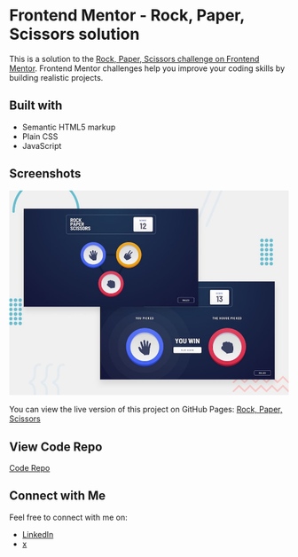 # Frontend Mentor - Rock, Paper, Scissors solution

This is a solution to the [Rock, Paper, Scissors challenge on Frontend Mentor](https://www.frontendmentor.io/challenges/rock-paper-scissors-game-pTgwgvgH). Frontend Mentor challenges help you improve your coding skills by building realistic projects. 

## Built with

- Semantic HTML5 markup
- Plain CSS
- JavaScript


## Screenshots

![Screenshot](img/screenshot.png)

You can view the live version of this project on GitHub Pages: [Rock, Paper, Scissors](https://upovibe.github.io/FrontendMentor-Solutions/Rock-Paper-Scissors/)

## View Code Repo

[Code Repo](https://github.com/upovibe/FrontendMentor-Solutions/tree/main/Rock-Paper-Scissors)

## Connect with Me

Feel free to connect with me on:

- [LinkedIn](https://www.linkedin.com/in/upovibe/)
- [x](https://www.x.com/upovibe/)
